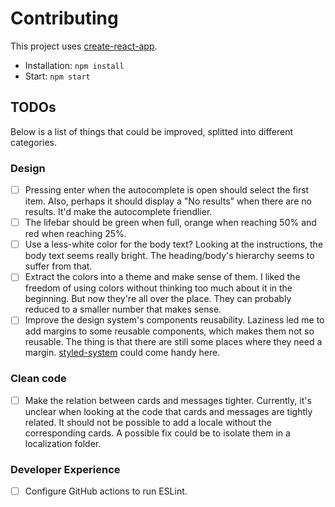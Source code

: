 # Contributing

This project uses [create-react-app](https://create-react-app.dev/).

- Installation: `npm install`
- Start: `npm start`

## TODOs

Below is a list of things that could be improved, splitted into different categories.

### Design

- [ ] Pressing enter when the autocomplete is open should select the first item. Also, perhaps it should display a "No results" when there are no results. It'd make the autocomplete friendlier.
- [ ] The lifebar should be green when full, orange when reaching 50% and red when reaching 25%.
- [ ] Use a less-white color for the body text? Looking at the instructions, the body text seems really bright. The heading/body's hierarchy seems to suffer from that.
- [ ] Extract the colors into a theme and make sense of them. I liked the freedom of using colors without thinking too much about it in the beginning. But now they're all over the place. They can probably reduced to a smaller number that makes sense.
- [ ] Improve the design system's components reusability. Laziness led me to add margins to some reusable components, which makes them not so reusable. The thing is that there are still some places where they need a margin. [styled-system](https://styled-system.com/) could come handy here.

### Clean code

- [ ] Make the relation between cards and messages tighter. Currently, it's unclear when looking at the code that cards and messages are tightly related. It should not be possible to add a locale without the corresponding cards. A possible fix could be to isolate them in a localization folder.

### Developer Experience

- [ ] Configure GitHub actions to run ESLint.
